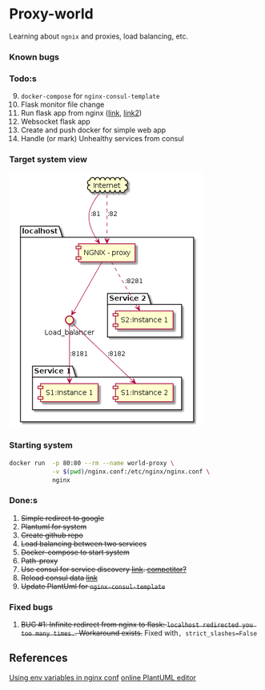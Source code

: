 # Proxy-world

Learning about `ngnix` and proxies, load balancing, etc.

### Known bugs

### Todo:s
9. `docker-compose` for `nginx-consul-template`
13. Flask monitor file change
10. Run flask app from nginx ([link](https://www.digitalocean.com/community/tutorials/how-to-serve-flask-applications-with-uwsgi-and-nginx-on-ubuntu-14-04), [link2](https://github.com/tiangolo/uwsgi-nginx-flask-docker))
11. Websocket flask app
12. Create and push docker for simple web app
13. Handle (or mark) Unhealthy services from consul

### Target system view
![Overview of the system](system.png)

### Starting system
```bash
docker run  -p 80:80 --rm --name world-proxy \
            -v $(pwd)/nginx.conf:/etc/nginx/nginx.conf \
            nginx
```

### Done:s
1. ~~Simple redirect to google~~
3. ~~Plantuml for system~~
5. ~~Create github repo~~
2. ~~Load balancing between two services~~
4. ~~Docker-compose to start system~~
5. ~~Path-proxy~~
2. ~~Use consul for service discovery [link](https://github.com/hashicorp/consul-template/blob/master/examples/nginx.md). [competitor?](https://github.com/avthart/docker-consul-template/blob/master/examples/examples.md)~~
3. ~~Reload consul data [link](https://serverfault.com/questions/378581/nginx-config-reload-without-downtime)~~
10. ~~Update PlantUml for `nginx-consul-template`~~

### Fixed bugs
1. ~~BUG #1: Infinite redirect from nginx to flask: `localhost redirected you too many times.`. Workaround exists.~~ Fixed with`, strict_slashes=False`

## References
[Using env variables in nginx conf](https://docs.docker.com/samples/library/nginx/)
[online PlantUML editor](https://www.planttext.com/)
